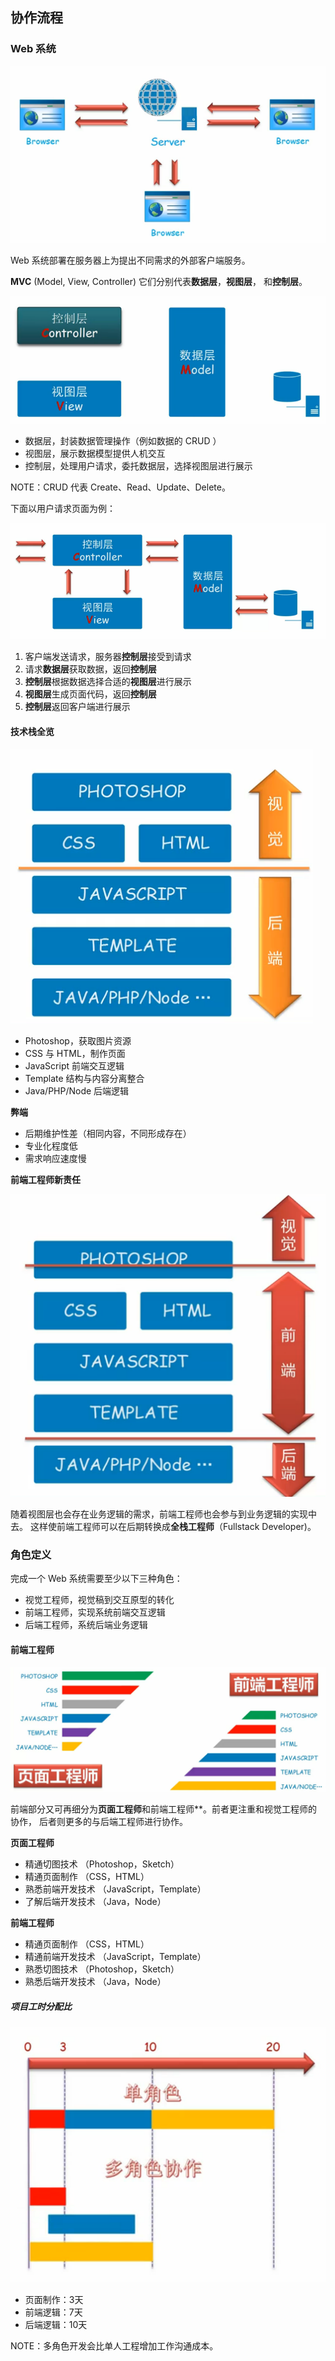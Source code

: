 ## 协作流程

### Web 系统

![](../img/W/websevice.png)

Web 系统部署在服务器上为提出不同需求的外部客户端服务。

**MVC** (Model, View, Controller) 它们分别代表**数据层**，**视图层**，
和**控制层**。

![](../img/M/MVC.png)

- 数据层，封装数据管理操作（例如数据的 CRUD ）
- 视图层，展示数据模型提供人机交互
- 控制层，处理用户请求，委托数据层，选择视图层进行展示

NOTE：CRUD 代表 Create、Read、Update、Delete。


下面以用户请求页面为例：

![](../img/M/MVC_Process.png)

1. 客户端发送请求，服务器**控制层**接受到请求
1. 请求**数据层**获取数据，返回**控制层**
1. **控制层**根据数据选择合适的**视图层**进行展示
1. **视图层**生成页面代码，返回**控制层**
1. **控制层**返回客户端进行展示

#### 技术栈全览

![](../img/M/mvc-before.png)

- Photoshop，获取图片资源
- CSS 与 HTML，制作页面
- JavaScript 前端交互逻辑
- Template 结构与内容分离整合
- Java/PHP/Node 后端逻辑

**弊端**

- 后期维护性差（相同内容，不同形成存在）
- 专业化程度低
- 需求响应速度慢

**前端工程师新责任**

![](../img/M/mvc-after.png)

随着视图层也会存在业务逻辑的需求，前端工程师也会参与到业务逻辑的实现中去。
这样使前端工程师可以在后期转换成**全栈工程师**（Fullstack Developer)。

### 角色定义

完成一个 Web 系统需要至少以下三种角色：

- 视觉工程师，视觉稿到交互原型的转化
- 前端工程师，实现系统前端交互逻辑
- 后端工程师，系统后端业务逻辑

#### 前端工程师

![](../img/F/frontend-developer.png)

前端部分又可再细分为**页面工程师**和前端工程师**。前者更注重和视觉工程师的协作，
后者则更多的与后端工程师进行协作。

**页面工程师**

- 精通切图技术 （Photoshop，Sketch）
- 精通页面制作 （CSS，HTML）
- 熟悉前端开发技术 （JavaScript，Template）
- 了解后端开发技术 （Java，Node）

**前端工程师**

- 精通页面制作 （CSS，HTML）
- 精通前端开发技术 （JavaScript，Template）
- 熟悉切图技术 （Photoshop，Sketch）
- 熟悉后端开发技术 （Java，Node）

##### 项目工时分配比

![](../img/T/tasks-assign.png)

- 页面制作：3天
- 前端逻辑：7天
- 后端逻辑：10天

NOTE：多角色开发会比单人工程增加工作沟通成本。
